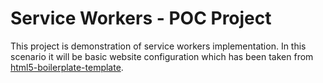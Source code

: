 # Service Workers - POC Project

This project is demonstration of service workers implementation. In this scenario it will be basic website configuration which has been taken from [html5-boilerplate-template](https://github.com/Ravi-Upadhyay/html5-boilerplate-template). 